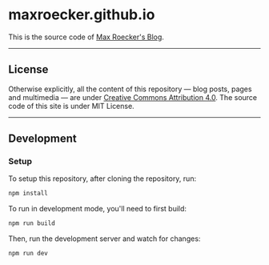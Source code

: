 # maxroecker.github.io

This is the source code of [Max Roecker's Blog](http://maxroecker.github.io).

---

## License

Otherwise explicitly, all the content of this repository — blog posts, pages and
multimedia — are under
[Creative Commons Attribution 4.0](https://creativecommons.org/licenses/by/4.0/).
The source code of this site is under MIT License.

---

## Development

### Setup

To setup this repository, after cloning the repository, run:

```bash
npm install
```

To run in development mode, you'll need to first build:

```bash
npm run build
```

Then, run the development server and watch for changes:

```bash
npm run dev
```

